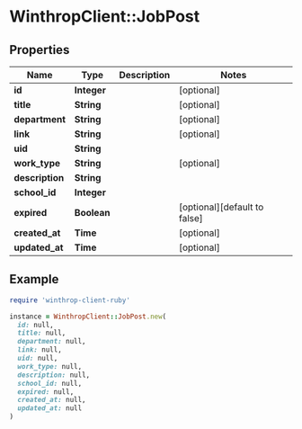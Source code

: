 # WinthropClient::JobPost

## Properties

| Name | Type | Description | Notes |
| ---- | ---- | ----------- | ----- |
| **id** | **Integer** |  | [optional] |
| **title** | **String** |  | [optional] |
| **department** | **String** |  | [optional] |
| **link** | **String** |  | [optional] |
| **uid** | **String** |  |  |
| **work_type** | **String** |  | [optional] |
| **description** | **String** |  |  |
| **school_id** | **Integer** |  |  |
| **expired** | **Boolean** |  | [optional][default to false] |
| **created_at** | **Time** |  | [optional] |
| **updated_at** | **Time** |  | [optional] |

## Example

```ruby
require 'winthrop-client-ruby'

instance = WinthropClient::JobPost.new(
  id: null,
  title: null,
  department: null,
  link: null,
  uid: null,
  work_type: null,
  description: null,
  school_id: null,
  expired: null,
  created_at: null,
  updated_at: null
)
```

